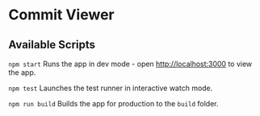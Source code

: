 # Commit Viewer

## Available Scripts

 `npm start` Runs the app in dev mode - open [http://localhost:3000](http://localhost:3000) to view the app.

`npm test` Launches the test runner in interactive watch mode.

`npm run build` Builds the app for production to the `build` folder.
